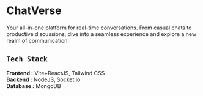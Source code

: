 # ChatVerse 
Your all-in-one platform for real-time conversations. From casual chats to productive discussions, dive into a seamless experience and explore a new realm of communication.

## `Tech Stack`
**Frontend :** Vite+ReactJS, Tailwind CSS  
**Backend :** NodeJS, Socket.io  
**Database :** MongoDB  
